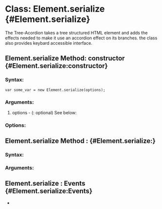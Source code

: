 Class: Element.serialize {#Element.serialize}
==========================================
The Tree-Acordion takes a tree structured HTML element and adds the effects needed to make it use an accordion effect on its branches.
the class also provides keybard accessible interface.

Element.serialize Method: constructor {#Element.serialize:constructor}
---------------------------------
### Syntax:

	var some_var = new Element.serialize(options);

### Arguments:

1. options - (: optional) See below:

### Options:

Element.serialize Method : {#Element.serialize:}
----------------

### Syntax:

	
	
### Arguments:


Element.serialize : Events {#Element.serialize:Events}
---------------
 * 
 
